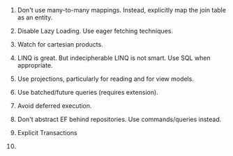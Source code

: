 1. Don't use many-to-many mappings. Instead, explicitly map the join table as an entity.

2. Disable Lazy Loading. Use eager fetching techniques.

3. Watch for cartesian products.

4. LINQ is great. But indecipherable LINQ is not smart. Use SQL when appropriate.

5. Use projections, particularly for reading and for view models.

6. Use batched/future queries (requires extension).

7. Avoid deferred execution.

8. Don't abstract EF behind repositories. Use commands/queries instead.

9. Explicit Transactions

10. 